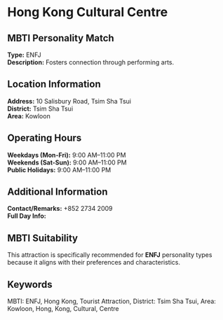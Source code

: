 # Hong Kong Cultural Centre

## MBTI Personality Match
**Type:** ENFJ  
**Description:** Fosters connection through performing arts.

## Location Information
**Address:** 10 Salisbury Road, Tsim Sha Tsui  
**District:** Tsim Sha Tsui  
**Area:** Kowloon

## Operating Hours
**Weekdays (Mon-Fri):** 9:00 AM–11:00 PM  
**Weekends (Sat-Sun):** 9:00 AM–11:00 PM  
**Public Holidays:** 9:00 AM–11:00 PM

## Additional Information
**Contact/Remarks:** +852 2734 2009  
**Full Day Info:** 

## MBTI Suitability
This attraction is specifically recommended for **ENFJ** personality types because it aligns with their preferences and characteristics.

## Keywords
MBTI: ENFJ, Hong Kong, Tourist Attraction, District: Tsim Sha Tsui, Area: Kowloon, Hong, Kong, Cultural, Centre
